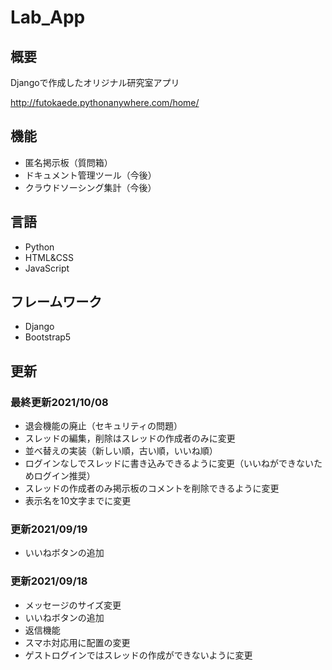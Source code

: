 # Lab_App

## 概要

Djangoで作成したオリジナル研究室アプリ

http://futokaede.pythonanywhere.com/home/

## 機能

- 匿名掲示板（質問箱）
- ドキュメント管理ツール（今後）
- クラウドソーシング集計（今後）

## 言語

 - Python
 - HTML&CSS
 - JavaScript

## フレームワーク

- Django
- Bootstrap5

## 更新

### 最終更新2021/10/08

- 退会機能の廃止（セキュリティの問題）
- スレッドの編集，削除はスレッドの作成者のみに変更
- 並べ替えの実装（新しい順，古い順，いいね順）
- ログインなしでスレッドに書き込みできるように変更（いいねができないためログイン推奨）
- スレッドの作成者のみ掲示板のコメントを削除できるように変更
- 表示名を10文字までに変更

### 更新2021/09/19

- いいねボタンの追加

### 更新2021/09/18

- メッセージのサイズ変更
- いいねボタンの追加
- 返信機能
- スマホ対応用に配置の変更
- ゲストログインではスレッドの作成ができないように変更
